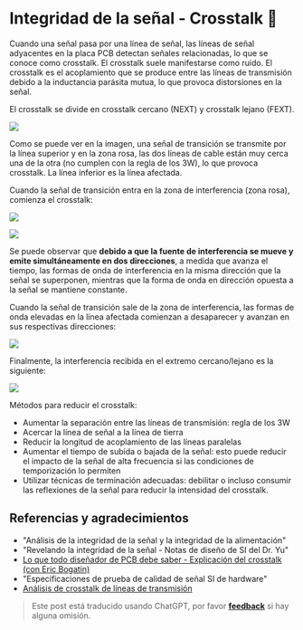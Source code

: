 # Integridad de la señal - Crosstalk 🚧

Cuando una señal pasa por una línea de señal, las líneas de señal adyacentes en la placa PCB detectan señales relacionadas, lo que se conoce como crosstalk. El crosstalk suele manifestarse como ruido. El crosstalk es el acoplamiento que se produce entre las líneas de transmisión debido a la inductancia parásita mutua, lo que provoca distorsiones en la señal.

El crosstalk se divide en crosstalk cercano (NEXT) y crosstalk lejano (FEXT).

![](https://wiki-media-1253965369.cos.ap-guangzhou.myqcloud.com/img/20211014143734.png)

Como se puede ver en la imagen, una señal de transición se transmite por la línea superior y en la zona rosa, las dos líneas de cable están muy cerca una de la otra (no cumplen con la regla de los 3W), lo que provoca crosstalk. La línea inferior es la línea afectada.

Cuando la señal de transición entra en la zona de interferencia (zona rosa), comienza el crosstalk:

![](https://wiki-media-1253965369.cos.ap-guangzhou.myqcloud.com/img/20211014144817.png)

![](https://wiki-media-1253965369.cos.ap-guangzhou.myqcloud.com/img/20211014145322.png)

Se puede observar que **debido a que la fuente de interferencia se mueve y emite simultáneamente en dos direcciones**, a medida que avanza el tiempo, las formas de onda de interferencia en la misma dirección que la señal se superponen, mientras que la forma de onda en dirección opuesta a la señal se mantiene constante.

Cuando la señal de transición sale de la zona de interferencia, las formas de onda elevadas en la línea afectada comienzan a desaparecer y avanzan en sus respectivas direcciones:

![](https://wiki-media-1253965369.cos.ap-guangzhou.myqcloud.com/img/20211014145143.png)

Finalmente, la interferencia recibida en el extremo cercano/lejano es la siguiente:

![](https://wiki-media-1253965369.cos.ap-guangzhou.myqcloud.com/img/20211014150220.png)

Métodos para reducir el crosstalk:

- Aumentar la separación entre las líneas de transmisión: regla de los 3W
- Acercar la línea de señal a la línea de tierra
- Reducir la longitud de acoplamiento de las líneas paralelas
- Aumentar el tiempo de subida o bajada de la señal: esto puede reducir el impacto de la señal de alta frecuencia si las condiciones de temporización lo permiten
- Utilizar técnicas de terminación adecuadas: debilitar o incluso consumir las reflexiones de la señal para reducir la intensidad del crosstalk.

## Referencias y agradecimientos

- "Análisis de la integridad de la señal y la integridad de la alimentación"
- "Revelando la integridad de la señal - Notas de diseño de SI del Dr. Yu"
- [Lo que todo diseñador de PCB debe saber - Explicación del crosstalk (con Eric Bogatin)](https://www.youtube.com/watch?v=EF7SxgcDfCo)
- "Especificaciones de prueba de calidad de señal SI de hardware"
- [Análisis de crosstalk de líneas de transmisión](https://blog.csdn.net/weixin_40877615/article/details/95329866)

> Este post está traducido usando ChatGPT, por favor [**feedback**](https://github.com/linyuxuanlin/Wiki_MkDocs/issues/new) si hay alguna omisión.
